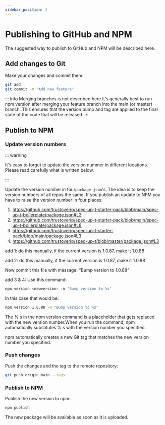 ```yaml
---
sidebar_position: 2
---
```


# Publishing to GitHub and NPM

The suggested way to publish to GitHub and NPM will be described here.

## Add changes to Git

Make your changes and commit them:

```bash
git add .
git commit -m "Add new feature"
```

::: info
Merging branches is not described here.It's generally best to run npm version after merging your feature branch into the main (or master) branch. This ensures that the version bump and tag are applied to the final state of the code that will be released.
:::

## Publish to NPM

### Update version numbers

::: warning

It's easy to forget to update the version nummer in different locations. Please read carefully what is written below.

:::

Update the version number in four`package.json`'s. The idea is to keep the version numbers of all repos the same. If you publish an update to NPM you have to raise the version number in four places:

1. https://github.com/trustoverip/spec-up-t-starter-pack/blob/main/spec-up-t-boilerplate/package.json#L3
2. https://github.com/trustoverip/spec-up-t-starter-pack/blob/main/spec-up-t-boilerplate/package.json#L8
3. https://github.com/trustoverip/spec-up-t-starter-pack/blob/main/package.json#L3
4. https://github.com/trustoverip/spec-up-t/blob/master/package.json#L3

add 1: do this manually, if the current version is 1.0.87, make it 1.0.88

add 2: do this manually, if the current version is 1.0.87, make it 1.0.88

Now commit this file with message: “Bump version to 1.0.88”

add 3 & 4: Use this command:

```bash
npm version <newversion> -m "Bump version to %s"
```

In this case that would be:

```bash
npm version 1.0.88 -m "Bump version to %s"
```

The % s in the npm version command is a placeholder that gets replaced with the new version number.When you run the command, npm automatically substitutes % s with the version number you specified.

npm automatically creates a new Git tag that matches the new version number you specified.

### Push changes

Push the changes and the tag to the remote repository:

```bash
git push origin main --tags
```

### Publish to NPM

Publish the new version to npm:

```bash
npm publish
```

The new package will be available as soon as it is uploaded.
